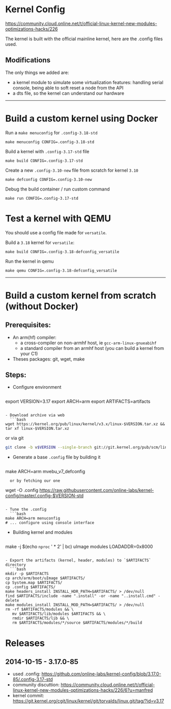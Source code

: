 Kernel Config
=============

https://community.cloud.online.net/t/official-linux-kernel-new-modules-optimizations-hacks/226

The kernel is built with the official mainline kernel, here are the .config files used.

Modifications
-------------

The only things we added are:

- a kernel module to simulate some virtualization features: handling serial console, being able to soft reset a node from the API
- a dts file, so the kernel can understand our hardware

---

Build a custom kernel using Docker
==================================

Run a `make menuconfig` for `.config-3.18-std`

    make menuconfig CONFIG=.config-3.18-std

Build a kernel with `.config-3.17-std` file

    make build CONFIG=.config-3.17-std

Create a new `.config-3.10-new` file from scratch for kernel `3.10`

    make defconfig CONFIG=.config-3.10-new

Debug the build container / run custom command

    make run CONFIG=.config-3.17-std
    
Test a kernel with QEMU
=======================

You should use a config file made for `versatile`.

Build a `3.18` kernel for `versatile`:

    make build CONFIG=.config-3.18-defconfig_versatile
    
Run the kernel in qemu

    make qemu CONFIG=.config-3.18-defconfig_versatile

---

Build a custom kernel from scratch (without Docker)
===================================================

Prerequisites:
--------------

- An arm(hf) compiler:
  - a cross-compiler on non-armhf host, ie `gcc-arm-linux-gnueabihf`
  - a standard compiler from an armhf host (you can build a kernel from your C1)
- Theses packages: git, wget, make


Steps:
------

- Configure environment
  ```bash
export VERSION=3.17
export ARCH=arm
export ARTIFACTS=artifacts
```

- Download archive via web
  ```bash
wget https://kernel.org/pub/linux/kernel/v3.x/linux-$VERSION.tar.xz && tar xf linux-$VERSION.tar.xz
  ```
  or via git
  ```bash
git clone -b v$VERSION --single-branch git://git.kernel.org/pub/scm/linux/kernel/git/torvalds/linux.git linux-$VERSION
```

- Generate a base `.config` file by building it
  ```
make ARCH=arm mvebu_v7_defconfig
```
  or by fetching our one
  ```
wget -O .config https://raw.githubusercontent.com/online-labs/kernel-config/master/.config-$VERSION-std
```

- Tune the .config
  ```bash
make ARCH=arm menuconfig
# ... configure using console interface
```

- Building kernel and modules
  ```bash
make -j $(echo `nproc` ' * 2' | bc) uImage modules LOADADDR=0x8000
```

- Export the artifacts (kernel, header, modules) to `$ARTIFACTS` directory
  ```bash
mkdir -p $ARTIFACTS
cp arch/arm/boot/uImage $ARTIFACTS/
cp System.map $ARTIFACTS/
cp .config $ARTIFACTS/
make headers_install INSTALL_HDR_PATH=$ARTIFACTS/ > /dev/null
find $ARTIFACTS/include -name ".install" -or -name "..install.cmd" -delete
make modules_install INSTALL_MOD_PATH=$ARTIFACTS/ > /dev/null
rm -rf $ARTIFACTS/modules && \
   mv $ARTIFACTS/lib/modules $ARTIFACTS && \
   rmdir $ARTIFACTS/lib && \
   rm $ARTIFACTS/modules/*/source $ARTIFACTS/modules/*/build
```

Releases
========

2014-10-15 - 3.17.0-85
----------------------

- used .config: https://github.com/online-labs/kernel-config/blob/3.17.0-85/.config-3.17-std
- community discuttion: https://community.cloud.online.net/t/official-linux-kernel-new-modules-optimizations-hacks/226/6?u=manfred
- kernel commit: https://git.kernel.org/cgit/linux/kernel/git/torvalds/linux.git/tag/?id=v3.17
